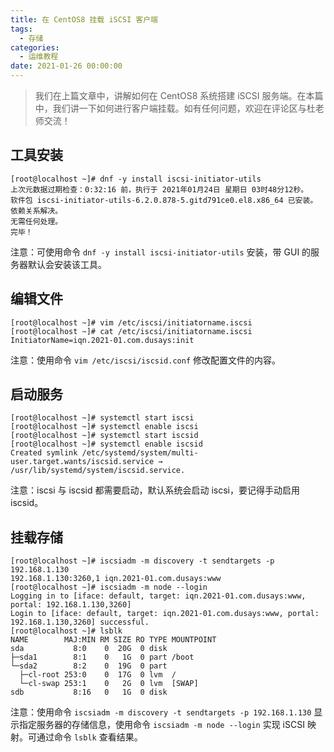 ```yaml
---
title: 在 CentOS8 挂载 iSCSI 客户端
tags:
  - 存储
categories:
  - 运维教程
date: 2021-01-26 00:00:00
---
```


> 我们在上篇文章中，讲解如何在 CentOS8 系统搭建 iSCSI 服务端。在本篇中，我们讲一下如何进行客户端挂载。如有任何问题，欢迎在评论区与杜老师交流！

<!-- more -->

## 工具安装

```
[root@localhost ~]# dnf -y install iscsi-initiator-utils
上次元数据过期检查：0:32:16 前，执行于 2021年01月24日 星期日 03时48分12秒。
软件包 iscsi-initiator-utils-6.2.0.878-5.gitd791ce0.el8.x86_64 已安装。
依赖关系解决。
无需任何处理。
完毕！
```

注意：可使用命令 `dnf -y install iscsi-initiator-utils` 安装，带 GUI 的服务器默认会安装该工具。

## 编辑文件

```
[root@localhost ~]# vim /etc/iscsi/initiatorname.iscsi
[root@localhost ~]# cat /etc/iscsi/initiatorname.iscsi
InitiatorName=iqn.2021-01.com.dusays:init
```

注意：使用命令 `vim /etc/iscsi/iscsid.conf` 修改配置文件的内容。

## 启动服务

```
[root@localhost ~]# systemctl start iscsi
[root@localhost ~]# systemctl enable iscsi
[root@localhost ~]# systemctl start iscsid
[root@localhost ~]# systemctl enable iscsid
Created symlink /etc/systemd/system/multi-user.target.wants/iscsid.service → /usr/lib/systemd/system/iscsid.service.
```

注意：iscsi 与 iscsid 都需要启动，默认系统会启动 iscsi，要记得手动启用 iscsid。

## 挂载存储

```
[root@localhost ~]# iscsiadm -m discovery -t sendtargets -p 192.168.1.130
192.168.1.130:3260,1 iqn.2021-01.com.dusays:www
[root@localhost ~]# iscsiadm -m node --login
Logging in to [iface: default, target: iqn.2021-01.com.dusays:www, portal: 192.168.1.130,3260]
Login to [iface: default, target: iqn.2021-01.com.dusays:www, portal: 192.168.1.130,3260] successful.
[root@localhost ~]# lsblk
NAME        MAJ:MIN RM SIZE RO TYPE MOUNTPOINT
sda           8:0    0  20G  0 disk 
├─sda1        8:1    0   1G  0 part /boot
└─sda2        8:2    0  19G  0 part 
  ├─cl-root 253:0    0  17G  0 lvm  /
  └─cl-swap 253:1    0   2G  0 lvm  [SWAP]
sdb           8:16   0   1G  0 disk
```

注意：使用命令 `iscsiadm -m discovery -t sendtargets -p 192.168.1.130` 显示指定服务器的存储信息，使用命令 `iscsiadm -m node --login` 实现 iSCSI 映射。可通过命令 `lsblk` 查看结果。
